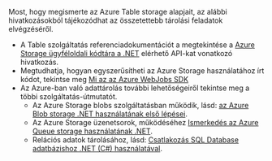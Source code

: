 Most, hogy megismerte az Azure Table storage alapjait, az alábbi hivatkozásokból tájékozódhat az összetettebb tárolási feladatok elvégzéséről.

* A Table szolgáltatás referenciadokumentációt a megtekintése a [Azure Storage ügyféloldali kódtára a .NET](http://go.microsoft.com/fwlink/?LinkID=390731) elérhető API-kat vonatkozó hivatkozás.
* Megtudhatja, hogyan egyszerűsítheti az Azure Storage használatához írt kódot, tekintse meg [Mi az az Azure WebJobs SDK](../articles/app-service-web/websites-dotnet-webjobs-sdk.md)
* Az Azure-ban való adattárolás további lehetőségeiről tekintse meg a többi szolgáltatás-útmutatót.
  * Az Azure Storage blobs szolgáltatásban működik, lásd: [az Azure Blob storage .NET használatának első lépései](../articles/storage/blobs/storage-dotnet-how-to-use-blobs.md).
  * Az Azure Storage üzenetsorok, működéséhez [Ismerkedés az Azure Queue storage használatának .NET](../articles/storage/queues/storage-dotnet-how-to-use-queues.md).
  * Relációs adatok tárolásához, lásd: [Csatlakozás SQL Database adatbázishoz .NET (C#) használatával](../articles/sql-database/sql-database-develop-dotnet-simple.md).

